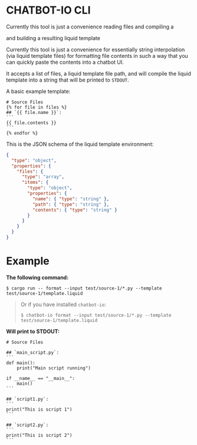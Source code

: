 # CHATBOT-IO CLI

Currently this tool is just a convenience reading files and compiling a 

and building a resulting liquid template 

Currently this tool is just a convenience for essentially string interpolation (via liquid template files) for formatting file contents in such a way that you can quickly paste the contents into a chatbot UI.

It accepts a list of files, a liquid template file path, and will compile the liquid template into a string that will be printed to `STDOUT`.

A basic example template:
````liquid
# Source Files
{% for file in files %}
## `{{ file.name }}`:
```
{{ file.contents }}
```
{% endfor %}
````

This is the JSON schema of the liquid template environment:
```json
{
  "type": "object",
  "properties": {
    "files": {
      "type": "array",
      "items": {
        "type": "object",
        "properties": {
          "name": { "type": "string" },
          "path": { "type": "string" },
          "contents": { "type": "string" }
        }
      }
    }
  }
}
```


# Example

**The following command:**

```shell
$ cargo run -- format --input test/source-1/*.py --template test/source-1/template.liquid
```

> Or if you have installed `chatbot-io`:
> ```shell
> $ chatbot-io format --input test/source-1/*.py --template test/source-1/template.liquid
> ```

**Will print to STDOUT:**
````
# Source Files

## `main_script.py`:
```
def main():
    print("Main script running")

if __name__ == "__main__":
    main()
```

## `script1.py`:
```
print("This is script 1")
```

## `script2.py`:
```
print("This is script 2")
```
````
